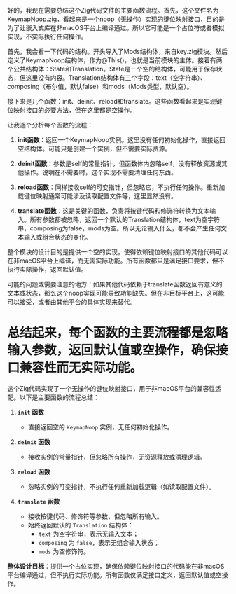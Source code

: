 好的，我现在需要总结这个Zig代码文件的主要函数流程。首先，这个文件名为KeymapNoop.zig，看起来是一个noop（无操作）实现的键位映射接口，目的是为了让嵌入式库在非macOS平台上编译通过。所以它可能是一个占位符或者模拟实现，不实际执行任何操作。

首先，我会看一下代码的结构。开头导入了Mods结构体，来自key.zig模块。然后定义了KeymapNoop结构体，作为@This()，也就是当前模块的主体。接着有两个公共结构体：State和Translation。State是一个空的结构体，可能用于保存状态，但这里没有内容。Translation结构体有三个字段：text（空字符串）、composing（布尔值，默认false）和mods（Mods类型，默认空）。

接下来是几个函数：init、deinit、reload和translate。这些函数看起来是实现键位映射接口的必要方法，但在这里都是空操作。

让我逐个分析每个函数的流程：

1. **init函数**：返回一个KeymapNoop实例。这里没有任何初始化操作，直接返回空结构体。可能只是创建一个实例，但不需要实际资源。

2. **deinit函数**：参数是self的常量指针，但函数体内忽略self，没有释放资源或其他操作。说明在不需要时，这个实现不需要清理任何东西。

3. **reload函数**：同样接收self的可变指针，但忽略它，不执行任何操作。重新加载键位映射通常可能涉及读取配置文件等，这里显然没有。

4. **translate函数**：这是关键的函数，负责将按键代码和修饰符转换为文本输入。所有参数都被忽略，返回一个默认的Translation结构体，text为空字符串，composing为false，mods为空。所以无论输入什么，都不会产生任何文本输入或组合状态的变化。

整个模块的设计目的是提供一个空的实现，使得依赖键位映射接口的其他代码可以在非macOS平台上编译，而无需实际功能。所有函数都只是满足接口要求，但不执行实际操作，返回默认值。

可能的问题或需要注意的地方：如果其他代码依赖于translate函数返回有意义的文本或状态，那么这个noop实现可能导致功能缺失。但在非目标平台上，这可能可以接受，或者由其他平台的具体实现来替代。

总结起来，每个函数的主要流程都是忽略输入参数，返回默认值或空操作，确保接口兼容性而无实际功能。
================================================
这个Zig代码实现了一个无操作的键位映射接口，用于非macOS平台的兼容性适配。以下是主要函数的流程总结：

1. **`init` 函数**  
   - 直接返回空的 `KeymapNoop` 实例，无任何初始化操作。

2. **`deinit` 函数**  
   - 接收实例的常量指针，但忽略所有操作，无资源释放或清理逻辑。

3. **`reload` 函数**  
   - 忽略实例的可变指针，不执行任何重新加载逻辑（如读取配置文件）。

4. **`translate` 函数**  
   - 接收按键代码、修饰符等参数，但忽略所有输入。  
   - 始终返回默认的 `Translation` 结构体：  
     - `text` 为空字符串，表示无输入文本；  
     - `composing` 为 `false`，表示无组合输入状态；  
     - `mods` 为空修饰符。  

**整体设计目标**：提供一个占位实现，确保依赖键位映射接口的代码能在非macOS平台编译通过，但不执行实际功能。所有函数仅满足接口定义，返回默认值或空操作。